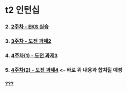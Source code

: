 # t2 인턴십

### 2. [2주차 - EKS 실습](https://github.com/sghaha/t2/blob/main/2nd.md)
### 3. [3주차 - 도전 과제2](https://github.com/sghaha/t2/blob/main/3rd.md)
### 4. [4주차(1) - 도전 과제3](https://github.com/sghaha/t2/blob/main/4th.md)
### 5. [4주차(2) - 도전 과제4](https://github.com/sghaha/t2/blob/main/5th.md) <- 바로 위 내용과 합쳐질 예정

### [???](https://github.com/sghaha/t2/blob/main/temp.md)
